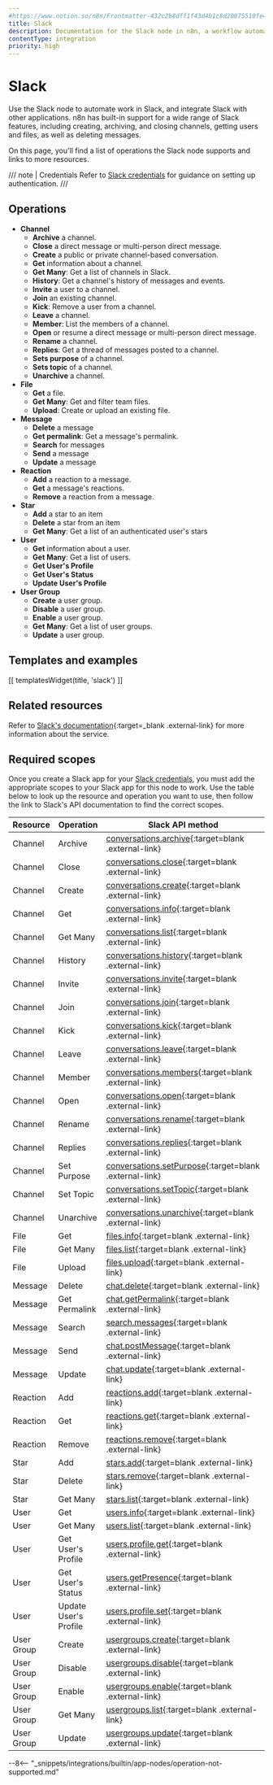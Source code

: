```yaml
---
#https://www.notion.so/n8n/Frontmatter-432c2b8dff1f43d4b1c8d20075510fe4
title: Slack
description: Documentation for the Slack node in n8n, a workflow automation platform. Includes details of operations and configuration, and links to examples and credentials information.
contentType: integration
priority: high
---
```


# Slack

Use the Slack node to automate work in Slack, and integrate Slack with other applications. n8n has built-in support for a wide range of Slack features, including creating, archiving, and closing channels, getting users and files, as well as deleting messages.

On this page, you'll find a list of operations the Slack node supports and links to more resources.

/// note | Credentials
Refer to [Slack credentials](/integrations/builtin/credentials/slack/) for guidance on setting up authentication. 
///

## Operations

* **Channel**
    * **Archive** a channel.
    * **Close** a direct message or multi-person direct message.
    * **Create** a public or private channel-based conversation.
    * **Get** information about a channel.
    * **Get Many**: Get a list of channels in Slack.
    * **History**: Get a channel's history of messages and events.
    * **Invite** a user to a channel.
    * **Join** an existing channel.
    * **Kick**: Remove a user from a channel.
    * **Leave** a channel.
    * **Member**: List the members of a channel.
    * **Open** or resume a direct message or multi-person direct message.
    * **Rename** a channel.
    * **Replies**: Get a thread of messages posted to a channel.
    * **Sets purpose** of a channel.
    * **Sets topic** of a channel.
    * **Unarchive** a channel.
* **File**
    * **Get** a file.
    * **Get Many**: Get and filter team files.
    * **Upload**: Create or upload an existing file.
* **Message**
    * **Delete** a message
    * **Get permalink**: Get a message's permalink.
    * **Search** for messages
    * **Send** a message
    * **Update** a message
* **Reaction**
    * **Add** a reaction to a message.
    * **Get** a message's reactions.
    * **Remove** a reaction from a message.
* **Star**
    * **Add** a star to an item
    * **Delete** a star from an item
    * **Get Many**: Get a list of an authenticated user's stars
* **User**
    * **Get** information about a user.
	* **Get Many**: Get a list of users.
    * **Get User's Profile**
    * **Get User's Status**
	* **Update User's Profile**
* **User Group**
    * **Create** a user group.
    * **Disable** a user group.
    * **Enable** a user group.
    * **Get Many**: Get a list of user groups.
    * **Update** a user group.

## Templates and examples

<!-- see https://www.notion.so/n8n/Pull-in-templates-for-the-integrations-pages-37c716837b804d30a33b47475f6e3780 -->
[[ templatesWidget(title, 'slack') ]]

## Related resources

Refer to [Slack's documentation](https://api.slack.com/){:target=_blank .external-link} for more information about the service.

## Required scopes

Once you create a Slack app for your [Slack credentials](/integrations/builtin/credentials/slack/), you must add the appropriate scopes to your Slack app for this node to work. Use the table below to look up the resource and operation you want to use, then follow the link to Slack's API documentation to find the correct scopes.

| **Resource** | **Operation** | **Slack API method** |
| --- | --- | --- |
| Channel | Archive | [conversations.archive](https://api.slack.com/methods/conversations.archive){:target=blank .external-link} |
| Channel | Close | [conversations.close](https://api.slack.com/methods/conversations.close){:target=blank .external-link} |
| Channel | Create | [conversations.create](https://api.slack.com/methods/conversations.create){:target=blank .external-link} |
| Channel | Get | [conversations.info](https://api.slack.com/methods/conversations.info){:target=blank .external-link} |
| Channel | Get Many | [conversations.list](https://api.slack.com/methods/conversations.list){:target=blank .external-link} |
| Channel | History | [conversations.history](https://api.slack.com/methods/conversations.history){:target=blank .external-link} |
| Channel | Invite | [conversations.invite](https://api.slack.com/methods/conversations.invite){:target=blank .external-link} |
| Channel | Join | [conversations.join](https://api.slack.com/methods/conversations.join){:target=blank .external-link} |
| Channel | Kick | [conversations.kick](https://api.slack.com/methods/conversations.kick){:target=blank .external-link} |
| Channel | Leave | [conversations.leave](https://api.slack.com/methods/conversations.leave){:target=blank .external-link} |
| Channel | Member | [conversations.members](https://api.slack.com/methods/conversations.members){:target=blank .external-link} |
| Channel | Open | [conversations.open](https://api.slack.com/methods/conversations.open){:target=blank .external-link} |
| Channel | Rename | [conversations.rename](https://api.slack.com/methods/conversations.rename){:target=blank .external-link} |
| Channel | Replies | [conversations.replies](https://api.slack.com/methods/conversations.replies){:target=blank .external-link} |
| Channel | Set Purpose | [conversations.setPurpose](https://api.slack.com/methods/conversations.setPurpose){:target=blank .external-link} |
| Channel | Set Topic | [conversations.setTopic](https://api.slack.com/methods/conversations.setTopic){:target=blank .external-link} |
| Channel | Unarchive | [conversations.unarchive](https://api.slack.com/methods/conversations.unarchive){:target=blank .external-link} |
| File | Get | [files.info](https://api.slack.com/methods/files.info){:target=blank .external-link} |
| File | Get Many | [files.list](https://api.slack.com/methods/files.list){:target=blank .external-link} |
| File | Upload | [files.upload](https://api.slack.com/methods/files.upload){:target=blank .external-link} |
| Message | Delete | [chat.delete](https://api.slack.com/methods/chat.delete){:target=blank .external-link} |
| Message | Get Permalink | [chat.getPermalink](https://api.slack.com/methods/chat.getPermalink){:target=blank .external-link} |
| Message | Search | [search.messages](https://api.slack.com/methods/search.messages){:target=blank .external-link} |
| Message | Send | [chat.postMessage](https://api.slack.com/methods/chat.postMessage){:target=blank .external-link} |
| Message | Update | [chat.update](https://api.slack.com/methods/chat.update){:target=blank .external-link} |
| Reaction | Add | [reactions.add](https://api.slack.com/methods/reactions.add){:target=blank .external-link} |
| Reaction | Get | [reactions.get](https://api.slack.com/methods/reactions.get){:target=blank .external-link} |
| Reaction | Remove | [reactions.remove](https://api.slack.com/methods/reactions.remove){:target=blank .external-link} |
| Star | Add | [stars.add](https://api.slack.com/methods/stars.add){:target=blank .external-link} |
| Star | Delete | [stars.remove](https://api.slack.com/methods/stars.remove){:target=blank .external-link} |
| Star | Get Many | [stars.list](https://api.slack.com/methods/stars.list){:target=blank .external-link} |
| User | Get | [users.info](https://api.slack.com/methods/users.info){:target=blank .external-link} |
| User | Get Many | [users.list](https://api.slack.com/methods/users.list){:target=blank .external-link} |
| User | Get User's Profile | [users.profile.get](https://api.slack.com/methods/users.profile.get){:target=blank .external-link} |
| User | Get User's Status | [users.getPresence](https://api.slack.com/methods/users.getPresence){:target=blank .external-link} |
| User | Update User's Profile | [users.profile.set](https://api.slack.com/methods/users.profile.set){:target=blank .external-link} |
| User Group | Create | [usergroups.create](https://api.slack.com/methods/usergroups.create){:target=blank .external-link} |
| User Group | Disable | [usergroups.disable](https://api.slack.com/methods/usergroups.disable){:target=blank .external-link} |
| User Group | Enable | [usergroups.enable](https://api.slack.com/methods/usergroups.enable){:target=blank .external-link} |
| User Group | Get Many | [usergroups.list](https://api.slack.com/methods/usergroups.list){:target=blank .external-link} |
| User Group | Update | [usergroups.update](https://api.slack.com/methods/usergroups.update){:target=blank .external-link} |

--8<-- "_snippets/integrations/builtin/app-nodes/operation-not-supported.md"
